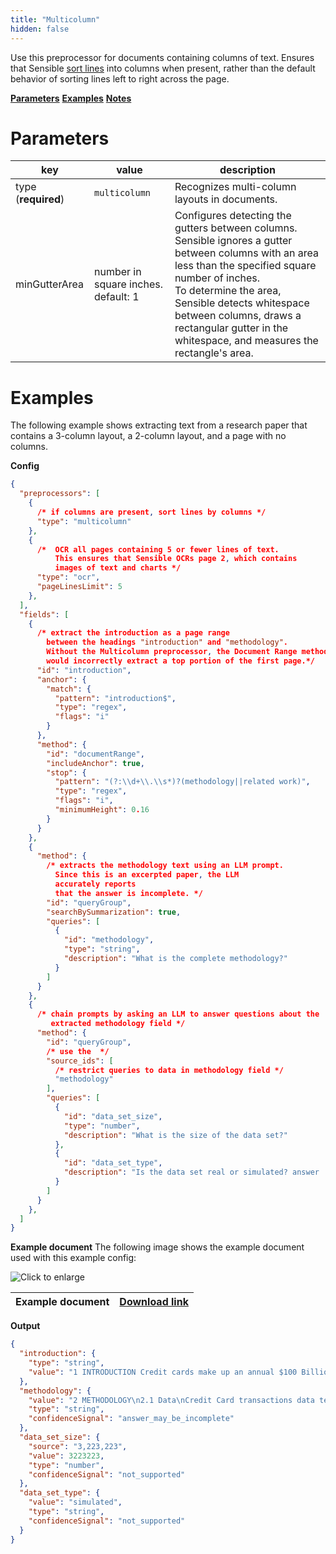 ```yaml
---
title: "Multicolumn"
hidden: false
---
```


Use this preprocessor for documents containing columns of text. Ensures that Sensible [sort lines](doc:lines#line-sorting) into columns when present, rather than the default behavior of sorting lines left to right across the page.

[**Parameters**](doc:multicolumn#parameters)
[**Examples**](doc:multicolumn#examples)
[**Notes**](doc:multicolumn#notes)

Parameters
====

| key                 | value                               | description                                                  |
| ------------------- | ----------------------------------- | ------------------------------------------------------------ |
| type (**required**) | `multicolumn`                       | Recognizes multi-column layouts in documents.                |
| minGutterArea       | number in square inches. default: 1 | Configures detecting the gutters between columns. Sensible ignores a gutter between columns with an area less than the specified square number of inches.<br/> To determine the area, Sensible detects whitespace between columns, draws a rectangular gutter in the whitespace, and measures the rectangle's area. |

Examples
====

The following example shows extracting text from a research paper that contains a 3-column layout, a 2-column layout, and a page with no columns.

**Config**

```json
{
  "preprocessors": [
    {
      /* if columns are present, sort lines by columns */
      "type": "multicolumn"
    },
    {
      /*  OCR all pages containing 5 or fewer lines of text. 
          This ensures that Sensible OCRs page 2, which contains 
          images of text and charts */
      "type": "ocr",
      "pageLinesLimit": 5
    },
  ],
  "fields": [
    {
      /* extract the introduction as a page range
        between the headings "introduction" and "methodology".
        Without the Multicolumn preprocessor, the Document Range method
        would incorrectly extract a top portion of the first page.*/
      "id": "introduction",
      "anchor": {
        "match": {
          "pattern": "introduction$",
          "type": "regex",
          "flags": "i"
        }
      },
      "method": {
        "id": "documentRange",
        "includeAnchor": true,
        "stop": {
          "pattern": "(?:\\d+\\.\\s*)?(methodology||related work)",
          "type": "regex",
          "flags": "i",
          "minimumHeight": 0.16
        }
      }
    },
    {
      "method": {
        /* extracts the methodology text using an LLM prompt.
          Since this is an excerpted paper, the LLM
          accurately reports
          that the answer is incomplete. */
        "id": "queryGroup",
        "searchBySummarization": true,
        "queries": [
          {
            "id": "methodology",
            "type": "string",
            "description": "What is the complete methodology?"
          }
        ]
      }
    },
    {
      /* chain prompts by asking an LLM to answer questions about the
         extracted methodology field */
      "method": {
        "id": "queryGroup",
        /* use the  */
        "source_ids": [
          /* restrict queries to data in methodology field */
          "methodology"
        ],
        "queries": [
          {
            "id": "data_set_size",
            "type": "number",
            "description": "What is the size of the data set?"
          },
          {
            "id": "data_set_type",
            "description": "Is the data set real or simulated? answer 'real' or 'simulated'"
          }
        ]
      }
    },
  ]
}
```

**Example document**
The following image shows the example document used with this example config:

![Click to enlarge](https://raw.githubusercontent.com/sensible-hq/sensible-docs/main/readme-sync/assets/v0/images/final/TB_D.png)

| Example document | [Download link](https://raw.githubusercontent.com/sensible-hq/sensible-docs/main/readme-sync/assets/v0/pdfs/multicolumn.pdf) |
| ---------------- | ------------------------------------------------------------ |

**Output**

```json
{
  "introduction": {
    "type": "string",
    "value": "1 INTRODUCTION Credit cards make up an annual $100 Billion global market. As credit cards become more and more popular in the digital age, they also come with their inherent risks. Credit card fraud is the act of a fraudulent credit card transaction in order for criminals to acquire money or goods and services not belonging to them. Criminals committing credit card fraud are rarely apprehended and therefore, automatic credit card fraud detection can be of great significance. The task of automation credit card fraud classification is not easy, since the data-sets for credit card transactions are severely imbalanced. An imbalanced data-set is one where the proportion of one class is significantly higher than the rest of the classes. Classification tasks on imbalanced data-sets are difficult since it tends to be possible to gain a high level of accuracy despite misclassifying most of the data points from the minority class. A plausible way of attempting to classify on an imbalanced data-set is to apply class weights such that each data point from the minority class is given more importance and each data point from the majority class is given less importance. This study will attempt to see how class weights can help tackle the task of credit card fraud classification. This will be done by comparing Binary Logistic Regression model and Random Forest Classifier model without weights to those with class weights. This study will aim to find if a weighted classification will be able to improve upon the unweighted classification of credit card fraud detection. 2 METHODOLOGY 2.1 Data Credit Card transactions data tend to contain confidential information and therefore, they are scarcely available to the public. Hence, the data-set for this study is one created from a simulator, PaySim, that simulates credit card transactions. The simulator utilizes a private data-set to generate a simulated data-set that mimics ordinary credit card transactions along with fraudulent activity. The data-set contains 3,223,223 synthetic transactions. Table 1. Fields of the Data-set Field Data Type Description type of transaction STRING type amount of the transaction DOUBLE amount account balance before the transaction oldbalanceOrg DOUBLE account balance after the transaction newbalanceOrig DOUBLE account balance of recipient before the transaction. oldbalanceDest DOUBLE account balance of recipient after the transaction. newbalanceDest DOUBLE if the transaction is fraudulent or not isFraud Binary Table 2. Frequency and average amount of Valid and Fraudulent Transactions Number of Transactions Category Average Amount Valid $ 156,675.40 3,220,396 Fraudulent 2,827 $ 1,309,250.00 TRANSFER CASH IN TRANSFER CASH_OUT DEBIT PAYMENT CASH_OUT (b) Proportions of fraudulent (a) Proportions of transaction by type transaction by type Fig. 1. Breakdown of proportion of all and fraudulent transactions by type 2.1.1 Exploratory Data Analysis. From table 2 we can see the imbalanced nature of data-set and how on average fraudulent transactions amount is more than 8 times the amount of valid transactions. Figure 1 also demonstrates that how fraudulent transactions are only of type ʼTRANSFERʼ and ʼCASH OUTʼ. Finally, Figure 2 illustrates how the distribution of fraudulent transactions tend to have amount higher than those of valid transactions. 2.2 Pre-processing The data needs to be pre-processed because it contains categorical variables and Machine Learning algorithms use quantitative variables to discriminate between classes. The categorical variable in this data-set that will be used is type. The first transformation applied to the field type is the StringIndexer. The StringIndexer maps the string variable to indices belonging to the set 0, . . . , 𝑛𝑢𝑚𝑏𝑒𝑟𝑂 𝑓 𝑈 𝑛𝑖𝑞𝑢𝑒𝑉 𝑎𝑙𝑢𝑒𝑠 - 1. The order of the index assignment is ordered by frequency of that value in the data-set. Furthermore, the string-indexed variable is now transformed into a one-hot vector using the OneHotEncoder. This creates a vector of length 𝑛 − 1 (where 𝑛 is the number of unique categorical values) where all values are 0.0 except for at the index location which has a value of 1.0. Finally, all the feature variables are placed into one vector which represents the features for the respective transaction. Permission to make digital or hard copies of all or part of this work for personal or classroom use is granted without fee provided that copies are not made or distributed for profit or commercial advantage and that copies bear this notice and the full citation on the first page. Copyrights for components of this work owned by others than ACM must be honored. Abstracting with credit is permitted. To copy otherwise, or republish, to post on servers or to redistribute to lists, requires prior specific permission and/or a fee. Request permissions from permissions@acm.org. © 2021 Association for Computing Machinery. Manuscript submitted to ACM"
  },
  "methodology": {
    "value": "2 METHODOLOGY\n2.1 Data\nCredit Card transactions data tend to contain confidential information and therefore, they are scarcely available to the public. Hence, the data-set for this study is one created from a simulator, PaySim, that simulates credit card transactions. The simulator utilizes a private data-set to generate a simulated data-set that mimics ordinary credit card transactions along with fraudulent activity. The data-set contains 3,223,223 synthetic transactions.\n2.1.1 Exploratory Data Analysis.\nFrom table 2 we can see the imbalanced nature of data-set and how on average fraudulent transactions amount is more than 8 times the amount of valid transactions. Figure 1 also demonstrates that how fraudulent transactions are only of type ʼTRANSFERʼ and ʼCASH OUTʼ. Finally, Figure 2 illustrates how the distribution of fraudulent transactions tend to have amount higher than those of valid transactions. 2.2 Pre-processing The data needs to be pre-processed because it contains categorical variables and Machine Learning algorithms use quantitative variables to discriminate between classes. The categorical variable in this data-set that will be used is type. The first transformation applied to the field type is the StringIndexer. The StringIndexer maps the string variable to indices belonging to the set 0, . . . , 𝑛𝑢𝑚𝑏𝑒𝑟𝑂 𝑓 𝑈 𝑛𝑖𝑞𝑢𝑒𝑉 𝑎𝑙𝑢𝑒𝑠 - 1. The order of the index assignment is ordered by frequency of that value in the data-set. Furthermore, the string-indexed variable is now transformed into a one-hot vector using the OneHotEncoder. This creates a vector of length 𝑛 - 1 (where 𝑛 is the number of unique categorical values) where all values are 0.0 except for at the index location which has a value of 1.0. Finally, all the feature variables are placed into one vector which represents the features for the respective transaction.",
    "type": "string",
    "confidenceSignal": "answer_may_be_incomplete"
  },
  "data_set_size": {
    "source": "3,223,223",
    "value": 3223223,
    "type": "number",
    "confidenceSignal": "not_supported"
  },
  "data_set_type": {
    "value": "simulated",
    "type": "string",
    "confidenceSignal": "not_supported"
  }
}
```
